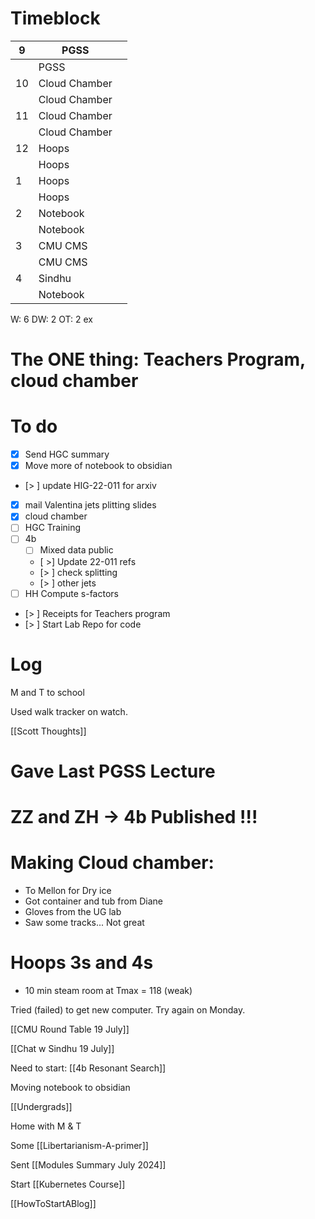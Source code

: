 # Timeblock

| 9   | PGSS          |     |
| --- | ------------- | --- |
|     | PGSS          |     |
| 10  | Cloud Chamber |     |
|     | Cloud Chamber |     |
| 11  | Cloud Chamber |     |
|     | Cloud Chamber |     |
| 12  | Hoops         |     |
|     | Hoops         |     |
| 1   | Hoops         |     |
|     | Hoops         |     |
| 2   | Notebook      |     |
|     | Notebook      |     |
| 3   | CMU CMS       |     |
|     | CMU CMS       |     |
| 4   | Sindhu        |     |
|     | Notebook      |     |

W: 6 
DW: 2
OT:  2
ex 

# The ONE thing:  Teachers Program, cloud chamber


# To do
 - [x] Send HGC summary
 - [x] Move more of notebook to obsidian
 - [> ]  update HIG-22-011 for arxiv
 - [x]  mail Valentina jets plitting slides
 - [x] cloud chamber
 - [ ] HGC Training 
 - [ ] 4b 
	 - [ ] Mixed data public
	 - [ >] Update 22-011 refs
	 - [> ] check splitting 
	 - [> ] other jets
- [ ] HH Compute s-factors
- [> ] Receipts for Teachers program
- [> ] Start Lab Repo for code





# Log

M and T to school

Used walk tracker on watch.

[[Scott Thoughts]]

# Gave Last PGSS Lecture

# ZZ and ZH -> 4b Published !!!

# Making Cloud chamber: 
- To Mellon for Dry ice
- Got container and tub from Diane
- Gloves from the UG lab
- Saw some tracks... Not great

# Hoops  3s and 4s
- 10 min steam room at Tmax = 118 (weak)

Tried (failed) to get new computer.  Try again on Monday.

[[CMU Round Table 19 July]]

[[Chat w Sindhu 19 July]]

Need to start: [[4b Resonant Search]]

Moving notebook to obsidian

[[Undergrads]]

Home with M & T 

Some [[Libertarianism-A-primer]]

Sent [[Modules Summary July 2024]]

Start [[Kubernetes Course]]

[[HowToStartABlog]]


